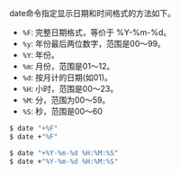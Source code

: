 

date命令指定显示日期和时间格式的方法如下。
- `%F`: 完整日期格式，等价于 %Y-%m-%d。
- `%y`: 年份最后两位数字，范围是00～99。
- `%Y`: 年份。
- `%m`: 月份，范围是01～12。
- `%d`: 按月计的日期(如01)。
- `%H`: 小时，范围是00～23。
- `%M`: 分，范围为00～59。
- `%S`: 秒，范围是00～60

```bash
$ date "+%F"
$ date +"%F"

$ date "+%Y-%m-%d %H:%M:%S"
$ date +"%Y-%m-%d %H:%M:%S"
```